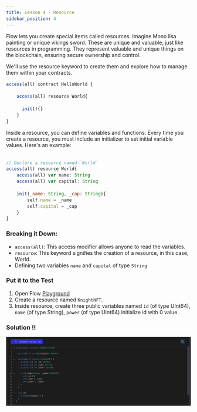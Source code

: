 ```yaml
---
title: Lesson 4 - Resource
sidebar_position: 4
---
```


Flow lets you create special items called resources. Imagine Mono lisa painting or unique vikings sword. These are unique and valuable, just like resources in programming. They represent valuable and unique things on the blockchain, ensuring secure ownership and control.

We'll use the resource keyword to create them and explore how to manage them within your contracts.

```jsx
access(all) contract HelloWorld {

	access(all) resource World{

	  init(){}
	}
}
```

Inside a resource, you can define variables and functions. Every time you create a resource, you must include an initializer to set initial variable values. Here's an example:

```jsx

// Declare a resource named `World`
access(all) resource World{
	access(all) var name: String
	access(all) var capital: String

	init(_name: String, _cap: String){
		self.name = _name
		self.capital = _cap
	}
}
```

### Breaking it Down:

- `access(all)`: This access modifier allows anyone to read the variables.
- `resource`: This keyword signifies the creation of a resource, in this case, World.
- Defining two variables `name` and `capital` of type `String`

### Put it to the Test

1. Open Flow [Playground](https://play.flow.com/)
2. Create a resource named `KnightNFT`.
3. Inside resource, create three public variables named `id` (of type UInt64), `name` (of type String), `power` (of type UInt64) initialize id with 0 value.

### Solution !!

![Alt text](image-6.png)
